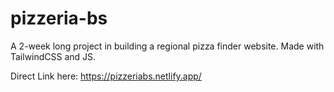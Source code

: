 # pizzeria-bs
 A 2-week long project in building a regional pizza finder website. Made with TailwindCSS and JS.
 
 Direct Link here:
 https://pizzeriabs.netlify.app/
